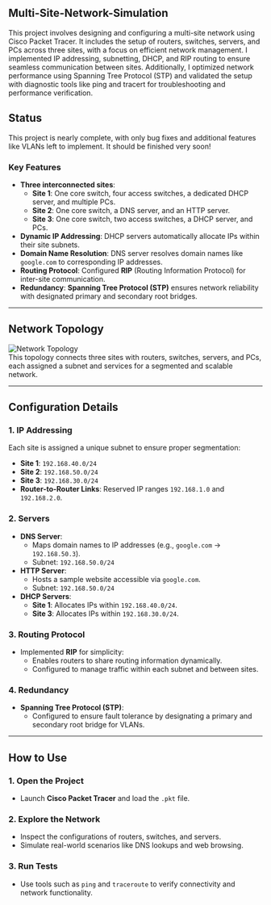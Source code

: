 ## Multi-Site-Network-Simulation
This project involves designing and configuring a multi-site network using Cisco Packet Tracer. It includes the setup of routers, switches, servers, and PCs across three sites, with a focus on efficient network management. I implemented IP addressing, subnetting, DHCP, and RIP routing to ensure seamless communication between sites. Additionally, I optimized network performance using Spanning Tree Protocol (STP) and validated the setup with diagnostic tools like ping and tracert for troubleshooting and performance verification.

## Status
This project is nearly complete, with only bug fixes and additional features like VLANs left to implement. It should be finished very soon!

### Key Features
- **Three interconnected sites**:
  - **Site 1**: One core switch, four access switches, a dedicated DHCP server, and multiple PCs.
  - **Site 2**: One core switch, a DNS server, and an HTTP server.
  - **Site 3**: One core switch, two access switches, a DHCP server, and PCs.
- **Dynamic IP Addressing**: DHCP servers automatically allocate IPs within their site subnets.
- **Domain Name Resolution**: DNS server resolves domain names like `google.com` to corresponding IP addresses.
- **Routing Protocol**: Configured **RIP** (Routing Information Protocol) for inter-site communication.
- **Redundancy**: **Spanning Tree Protocol (STP)** ensures network reliability with designated primary and secondary root bridges.

---

## Network Topology
![Network Topology](screenshots/network_topology.png)  
This topology connects three sites with routers, switches, servers, and PCs, each assigned a subnet and services for a segmented and scalable network.

---

## Configuration Details

### 1. IP Addressing
Each site is assigned a unique subnet to ensure proper segmentation:
- **Site 1**: `192.168.40.0/24`
- **Site 2**: `192.168.50.0/24`
- **Site 3**: `192.168.30.0/24`
- **Router-to-Router Links**: Reserved IP ranges `192.168.1.0` and `192.168.2.0`.

### 2. Servers
- **DNS Server**:
  - Maps domain names to IP addresses (e.g., `google.com` -> `192.168.50.3`).
  - Subnet: `192.168.50.0/24`
- **HTTP Server**:
  - Hosts a sample website accessible via `google.com`.
  - Subnet: `192.168.50.0/24`
- **DHCP Servers**:
  - **Site 1**: Allocates IPs within `192.168.40.0/24`.
  - **Site 3**: Allocates IPs within `192.168.30.0/24`.

### 3. Routing Protocol
- Implemented **RIP** for simplicity:
  - Enables routers to share routing information dynamically.
  - Configured to manage traffic within each subnet and between sites.

### 4. Redundancy
- **Spanning Tree Protocol (STP)**:
  - Configured to ensure fault tolerance by designating a primary and secondary root bridge for VLANs.

---

## How to Use

### 1. Open the Project
- Launch **Cisco Packet Tracer** and load the `.pkt` file.

### 2. Explore the Network
- Inspect the configurations of routers, switches, and servers.
- Simulate real-world scenarios like DNS lookups and web browsing.

### 3. Run Tests
- Use tools such as `ping` and `traceroute` to verify connectivity and network functionality.


